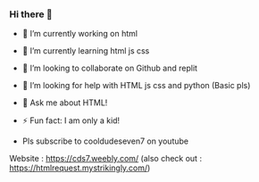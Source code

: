 ### Hi there 👋

<!--
**cooldudeseven7/cooldudeseven7** is a ✨ _special_ ✨ repository because its `README.md` (this file) appears on your GitHub profile.

Here are some ideas to get you started:
-->
- 🔭 I’m currently working on html 
- 🌱 I’m currently learning html js css
- 👯 I’m looking to collaborate on Github and replit
- 🤔 I’m looking for help with HTML js css and python (Basic pls)
- 💬 Ask me about HTML!

- ⚡ Fun fact: I am only a kid!

- Pls subscribe to cooldudeseven7 on youtube

Website : https://cds7.weebly.com/   (also check out : https://htmlrequest.mystrikingly.com/)

